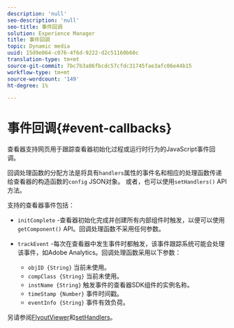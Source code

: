 ```yaml
---
description: 'null'
seo-description: 'null'
seo-title: 事件回调
solution: Experience Manager
title: 事件回调
topic: Dynamic media
uuid: 15d9e064-c076-4f6d-9222-d2c51160b60c
translation-type: tm+mt
source-git-commit: 7bc7b3a86fbcdc57cfdc31745fae3afc06e44b15
workflow-type: tm+mt
source-wordcount: '149'
ht-degree: 1%

---
```



# 事件回调{#event-callbacks}

查看器支持网页用于跟踪查看器初始化过程或运行时行为的JavaScript事件回调。

回调处理函数的分配方法是将具有`handlers`属性的事件名和相应的处理函数传递给查看器的构造函数的`config` JSON对象。 或者，也可以使用`setHandlers()` API方法。

支持的查看器事件包括：

* `initComplete` -查看器初始化完成并创建所有内部组件时触发，以便可以使用 `getComponent()` API。回调处理函数不采用任何参数。

* `trackEvent` -每次在查看器中发生事件时都触发，该事件跟踪系统可能会处理该事件，如Adobe Analytics。回调处理函数采用以下参数：

   * `objID {String}` 当前未使用。
   * `compClass {String}` 当前未使用。
   * `instName {String}` 触发事件的查看器SDK组件的实例名称。
   * `timeStamp {Number}` 事件时间戳。
   * `eventInfo {String}` 事件有效负荷。

另请参阅[FlyoutViewer](../../c-html5-s7-aem-asset-viewers/c-html5-flyout-viewer-20-about/c-html5-flyout-viewer-20-javascriptapiref/r-html5-flyout-viewer-20-javascriptapiref-.flyoutviewer.md#reference-b99bb25606444f46b27529ff3e960b1e)和[setHandlers](../../c-html5-s7-aem-asset-viewers/c-html5-flyout-viewer-20-about/c-html5-flyout-viewer-20-javascriptapiref/r-html5-flyout-viewer-20-javascriptapiref-sethandlers.md#reference-74e9acb1cd0047d5bd60eea5fa5c8692)。
